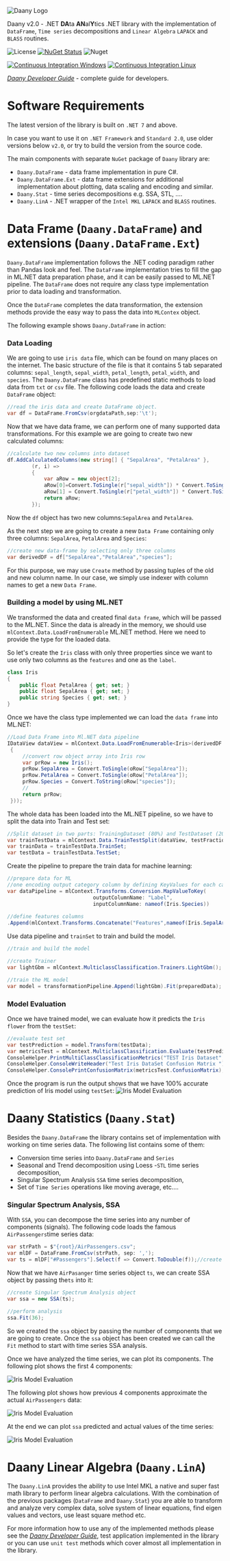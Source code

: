 ﻿![Daany Logo](./docs/img/daany_logo_small.png)

Daany v2.0 - .NET **DA**ta **AN**al**Y**tics .NET library with the implementation of `DataFrame`, `Time series` decompositions and `Linear Algebra` `LAPACK` and `BLASS` routines.


![License](https://img.shields.io/github/license/bhrnjica/Daany)
[![NuGet Status](https://img.shields.io/nuget/v/Daany.DataFrame?color=red&style=plastic)](https://www.nuget.org/packages/Daany.DataFrame/)
![Nuget](https://img.shields.io/nuget/dt/Daany.DataFrame)

[![Continuous Integration Windows](https://github.com/bhrnjica/daany/actions/workflows/CI_dotnet.yml/badge.svg)](https://github.com/bhrnjica/daany/actions/workflows/CI_dotnet.yml)
[![Continuous Integration Linux](https://github.com/bhrnjica/daany/actions/workflows/CI_dotnet_Linux.yml/badge.svg)](https://github.com/bhrnjica/daany/actions/workflows/CI_dotnet_Linux.yml)



*[Daany Developer Guide](/docs/DevGuide/developer_guide.md)* - complete guide for developers.

# Software Requirements
The latest version of the library is built on `.NET 7` and above. 

In case you want to use it on `.NET Framework` and `Standard 2.0`, use older versions below `v2.0`, or try to build the version from the source code. 

The main components with separate `NuGet` package of `Daany` library are:
- `Daany.DataFrame` - data frame implementation in pure C#.
- `Daany.DataFrame.Ext` - data frame extensions for additional implementation about plotting, data scaling and encoding and similar.
- `Daany.Stat` - time series decompositions e.g. SSA, STL, ....
- `Daany.LinA` - .NET wrapper of the  `Intel MKL` `LAPACK` and `BLASS` routines.

# Data Frame (`Daany.DataFrame`) and extensions (`Daany.DataFrame.Ext`)

`Daany.DataFrame` implementation follows the .NET coding paradigm rather than Pandas look and feel. The ``DataFrame`` implementation tries to fill the gap in ML.NET data preparation phase, and it can be easily passed to ML.NET pipeline. The `DataFrame` does not require any class type implementation prior to data loading and transformation.     

Once the `DataFrame` completes the data transformation, the extension methods provide the easy way to pass the data into `MLContex` object.

The following example shows `Daany.DataFrame` in action:

### Data Loading
We are going to use `iris data` file, which can be found on many places on the internet. The basic structure of the file is that it contains 5 tab separated columns: `sepal_length`,	`sepal_width`,	`petal_length`,	`petal_width`, and `species`.
The `Daany.DataFrame` class has predefined static methods to load data from `txt` or `csv` file. The following code loads the data and create `DataFrame` object:

```csharp
//read the iris data and create DataFrame object. 
var df = DataFrame.FromCsv(orgdataPath,sep:'\t');
```
Now that we have data frame, we can perform one of many supported data transformations. For this example we are going to create two new calculated columns:
```csharp
//calculate two new columns into dataset
df.AddCalculatedColumns(new string[] { "SepalArea", "PetalArea" }, 
        (r, i) =>
        {
            var aRow = new object[2];
            aRow[0]=Convert.ToSingle(r["sepal_width"]) * Convert.ToSingle(r["sepal_length"]);
            aRow[1] = Convert.ToSingle(r["petal_width"]) * Convert.ToSingle(r["petal_length"]);
            return aRow;
        });

```
Now the `df` object has two new columns:`SepalArea` and `PetalArea`. 

As the next step we are going to create a new `Data Frame` containing only three columns: `SepalArea`, `PetalArea` and `Species`:
```csharp
//create new data-frame by selecting only three columns
var derivedDF = df["SepalArea","PetalArea","species"];
```
For this purpose, we may use `Create` method by passing tuples of the old and new column name. In our case, we simply use indexer with column names to get a new `Data Frame`.

### Building a model by using ML.NET
We transformed the data and created final `data frame`, which will be passed to the ML.NET. Since the data is already in the memory, we should use `mlContext.Data.LoadFromEnumerable` ML.NET method. Here we need to provide the type for the loaded data. 

So let's create the `Iris` class with only three properties since we want to use only two columns as the `features` and one as the `label`. 
```csharp
class Iris
{
    public float PetalArea { get; set; }
    public float SepalArea { get; set; }
    public string Species { get; set; }
}
```
Once we have the class type implemented we can load the `data frame` into ML.NET:
```csharp
//Load Data Frame into Ml.NET data pipeline
IDataView dataView = mlContext.Data.LoadFromEnumerable<Iris>(derivedDF.GetEnumerator<Iris>((oRow) =>
 {
     //convert row object array into Iris row               
     var prRow = new Iris();
     prRow.SepalArea = Convert.ToSingle(oRow["SepalArea"]);
     prRow.PetalArea = Convert.ToSingle(oRow["PetalArea"]);
     prRow.Species = Convert.ToString(oRow["species"]);
     //
     return prRow;
 }));
```
The whole data has been loaded into the ML.NET pipeline, so we have to split the data into Train and Test set:
```csharp
//Split dataset in two parts: TrainingDataset (80%) and TestDataset (20%)
var trainTestData = mlContext.Data.TrainTestSplit(dataView, testFraction: 0.1);
var trainData = trainTestData.TrainSet;
var testData = trainTestData.TestSet;
```
Create the pipeline to prepare the train data for machine learning:
```csharp
//prepare data for ML
//one encoding output category column by defining KeyValues for each category
var dataPipeline = mlContext.Transforms.Conversion.MapValueToKey(
                            outputColumnName: "Label", 
                            inputColumnName: nameof(Iris.Species))
                
//define features columns
.Append(mlContext.Transforms.Concatenate("Features",nameof(Iris.SepalArea), nameof(Iris.PetalArea)));

```
Use data pipeline and `trainSet` to train and build the model. 
```csharp
//train and build the model

//create Trainer
var lightGbm = mlContext.MulticlassClassification.Trainers.LightGbm();

//train the ML model
var model = transformationPipeline.Append(lightGbm).Fit(preparedData);
```
### Model Evaluation
Once we have trained model, we can evaluate how it predicts the `Iris flower` from the  `testSet`:
```csharp
//evaluate test set
var testPrediction = model.Transform(testData);
var metricsTest = mlContext.MulticlassClassification.Evaluate(testPrediction);
ConsoleHelper.PrintMultiClassClassificationMetrics("TEST Iris Dataset", metricsTest);
ConsoleHelper.ConsoleWriteHeader("Test Iris DataSet Confusion Matrix ");
ConsoleHelper.ConsolePrintConfusionMatrix(metricsTest.ConfusionMatrix);
```
Once the program is run the output shows that we have 100% accurate prediction of Iris model using `testSet`:
![Iris Model Evaluation](./docs/img/2019-09-22_20-23-39.png)

# Daany Statistics (`Daany.Stat`)
Besides the `Daany.DataFrame` the library contains set of implementation with working on time series data. The following list contains some of them: 
- Conversion time series into `Daany.DataFrame` and `Series`
- Seasonal and Trend decomposition using Loess -`STL` time series decomposition,
- Singular Spectrum Analysis  `SSA` time series decomposition,
- Set of `Time Series` operations like moving average, etc....

### Singular Spectrum Analysis, SSA

With `SSA`, you can decompose the time series into any number of components (signals). The following code loads the famous `AirPassengers`time series data:

```csharp
var strPath = $"{root}/AirPassengers.csv";
var mlDF = DataFrame.FromCsv(strPath, sep: ',');
var ts = mlDF["#Passengers"].Select(f => Convert.ToDouble(f));//create time series from data frame
```
Now that we have `AirPasanger` time series object `ts`, we can create SSA object by passing the`ts` into it:
```csharp
//create Singular Spectrum Analysis object
var ssa = new SSA(ts);

//perform analysis
ssa.Fit(36);
```
So we created the `ssa` object by passing the number of components that we are going to create. Once the `ssa` object has been created we can call the ```Fit``` method to start with time series SSA analysis.

Once we have analyzed the time series, we can plot its components. The following plot shows the first 4 components:

![Iris Model Evaluation](./docs/img/2019-09-24_22-03-27.png)

The following plot shows how previous 4 components approximate the actual `AirPassengers` data:


![Iris Model Evaluation](./docs/img/2019-09-24_22-04-57.png)

At the end we can plot `ssa` predicted and actual values of the time series:

![Iris Model Evaluation](./docs/img/2019-09-24_22-05-18.png)

# Daany Linear Algebra (`Daany.LinA`)

The `Daany.LinA` provides the ability to use Intel MKL a native and super fast math library to perform linear algebra calculations. With the combination of the previous packages (`DataFrame` and `Daany.Stat`) you are able to transform and analyze very complex data, solve system of linear equations, find eigen values and vectors, use least square method etc. 

For more information how to use any of the implemented methods please see the *[Daany Developer Guide](/docs/DevGuide/developer_guide.md)*, test application implemented in the library  or you can use `unit test` methods which cover almost all implementation in the library. 

